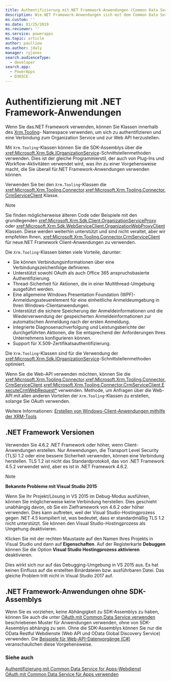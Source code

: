 ```yaml
---
title: Authentifizierung mit.NET Framework-Anwendungen (Common Data Service for Apps) | Microsoft Docs
description: Wie.NET Framework-Anwendungen sich mit dem Common Data Service for Apps authentifizieren können.
ms.custom: ''
ms.date: 01/25/2019
ms.reviewer: ''
ms.service: powerapps
ms.topic: article
author: paulliew
ms.author: jdaly
manager: ryjones
search.audienceType:
  - developer
search.app:
  - PowerApps
  - D365CE
---
```


# <a name="authentication-with-net-framework-applications"></a>Authentifizierung mit .NET Framework-Anwendungen

Wenn Sie das.NET Framework verwenden, können Sie Klassen innerhalb des [Xrm.Tooling](/dotnet/api/?view=dynamics-xrmtooling-ce-9)- Namespace verwenden, um sich zu authentifizieren und eine Verbindung zum Organization Service und zur Web API herzustellen.

Mit `Xrm.Tooling`-Klassen können Sie die SDK-Assemblys über die <xref:Microsoft.Xrm.Sdk.IOrganizationService>-Schnittstellenmethoden verwenden. Dies ist der gleiche Programmierstil, der auch von Plug-Ins und Workflow-Aktivitäten verwendet wird, was ihn zu einer Vorgehensweise macht, die Sie überall für.NET Framework-Anwendungen verwenden können.

Verwenden Sie bei den `Xrm.Tooling`-Klassen die <xref:Microsoft.Xrm.Tooling.Connector>.<xref:Microsoft.Xrm.Tooling.Connector.CrmServiceClient> Klasse.

> [!NOTE]
> Sie finden möglicherweise älteren Code oder Beispiele mit den grundlegenden <xref:Microsoft.Xrm.Sdk.Client.OrganizationServiceProxy> oder <xref:Microsoft.Xrm.Sdk.WebServiceClient.OrganizationWebProxyClient> Klassen. Diese werden weiterhin unterstützt und sind nicht veraltet, aber wir empfehlen Ihnen, <xref:Microsoft.Xrm.Tooling.Connector.CrmServiceClient> für neue.NET Framework Client-Anwendungen zu verwenden.

Die `Xrm.Tooling`-Klassen bieten viele Vorteile, darunter:
- Sie können Verbindungsinformationen über eine Verbindungszeichenfolge definieren.
- Unterstützt sowohl OAuth als auch Office 365 anspruchsbasierte Authentifizierung.
- Thread-Sicherheit für Aktionen, die in einer Multithread-Umgebung ausgeführt werden. 
- Eine allgemeine Windows Presentation Foundation (WPF)-Anmeldungssteuerelement für eine einheitliche Anmeldeumgebung in Ihren Windows-Clientanwendungen.
- Unterstützt die sichere Speicherung der Anmeldeinformationen und die Wiederverwendung der gespeicherten Anmeldeinformationen zur automatischen Anmeldung nach der ersten Anmeldung.
- Integrierte Diagnosenachverfolgung und Leistungsberichte der durchgeführten Aktionen, die Sie entsprechend der Anforderungen Ihres Unternehmens konfigurieren können.
- Support für X.509-Zertifikatsauthentifizierung.

Die `Xrm.Tooling`-Klassen sind für die Verwendung der <xref:Microsoft.Xrm.Sdk.IOrganizationService>-Schnittstellenmethoden optimiert. 

Wenn Sie die Web-API verwenden möchten, können Sie die <xref:Microsoft.Xrm.Tooling.Connector>.<xref:Microsoft.Xrm.Tooling.Connector.CrmServiceClient>.<xref:Microsoft.Xrm.Tooling.Connector.CrmServiceClient.ExecuteCrmWebRequest*> verwenden. Methode, um Anfragen über die Web-API mit allen anderen Vorteilen der `Xrm.Tooling`-Klassen zu erstellen, solange Sie OAuth verwenden.

Weitere Informationen: [Erstellen von Windows-Client-Anwendungen mithilfe der XRM-Tools](xrm-tooling/build-windows-client-applications-xrm-tools.md)


## <a name="net-framework-versions"></a>.NET Framework Versionen

Verwenden Sie 4.6.2 .NET Framework oder höher, wenn Client-Anwendungen erstellen. Nur Anwendungen, die Transport Level Security (TLS) 1.2 oder eine bessere Sicherheit verwenden, können eine Verbindung herstellen. TLS 1.2 ist nicht das Standardprotokoll, das von .NET Framework 4.5.2 verwendet wird, aber es ist in .NET Framework 4.6.2.

> [!NOTE]
> **Bekannte Probleme mit Visual Studio 2015**
> 
> Wenn Sie Ihr Projekt/Lösung in VS 2015 im Debug-Modus ausführen, können Sie möglicherweise keine Verbindung herstellen. Dies geschieht unabhängig davon, ob Sie ein Zielframework von 4.6.2 oder höher verwenden. Dies kann auftreten, weil der Visual Studio-Hostingprozess gegen .NET 4.5 kompiliert ist, was bedeutet, dass er standardmäßig TLS 1.2 nicht unterstützt. Sie können den Visual Studio-Hostingprozess als Umgehung deaktivieren. 
>
> Klicken Sie mit der rechten Maustaste auf den Namen Ihres Projekts in Visual Studio und dann auf **Eigenschaften**. Auf der Registerkarte **Debuggen** können Sie die Option **Visual Studio Hostingprozess aktivieren** deaktivieren. 
>
> Dies wirkt sich nur auf das Debugging-Umgebung in VS 2015 aus. Es hat keinen Einfluss auf die erstellten Binärdateien bzw. ausführbaren Datei. Das gleiche Problem tritt nicht in Visual Studio 2017 auf.

## <a name="net-framework-applications-without-sdk-assemblies"></a>.NET Framework-Anwendungen ohne SDK-Assemblys

Wenn Sie es vorziehen, keine Abhängigkeit zu SDK-Assemblys zu haben, können Sie auch die unter [OAuth mit Common Data Service verwenden](authenticate-oauth.md) beschriebenen Muster für Anwendungen verwenden, ohne von SDK-Assemblys abhängig zu sein. Ohne die SDK-Assemblys können Sie nur die OData Restful Webdienste (Web API und OData Global Discovery Service) verwenden. Die [Beispiele für Web-API-Datenvorgänge (C#)](webapi/web-api-samples-csharp.md) veranschaulichen diese Vorgehensweise.

### <a name="see-also"></a>Siehe auch

[Authentifizierung mit Common Data Service for Apps-Webdienst](authentication.md)<br />
[OAuth mit Common Data Service für Apps verwenden](authenticate-oauth.md)


